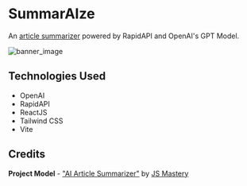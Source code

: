 # SummarAIze
An [article summarizer](https://summaraize-jj5v.onrender.com/) powered by RapidAPI and OpenAI's GPT Model.

![banner_image](https://i.imgur.com/ZblXr0S.png)

## Technologies Used
* OpenAI
* RapidAPI
* ReactJS
* Tailwind CSS
* Vite

## Credits
**Project Model** - ["AI Article Summarizer"](https://www.youtube.com/watch?v=A6g8xc0MoiY&t=24s) by [JS Mastery](https://www.youtube.com/@javascriptmastery)